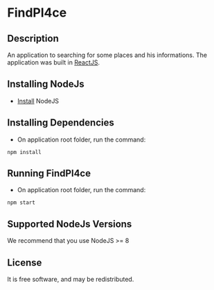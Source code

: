 # FindPl4ce

## Description
An application to searching for some places and his informations.
The application was built in [ReactJS](https://reactjs.org/).

## Installing NodeJs
- [Install](https://nodejs.org/en/download/) NodeJS

## Installing Dependencies
- On application root folder, run the command: 
~~~
npm install
~~~

## Running FindPl4ce
- On application root folder, run the command: 
~~~
npm start
~~~

## Supported NodeJs Versions
We recommend that you use NodeJS >= 8

## License
It is free software, and may be redistributed.